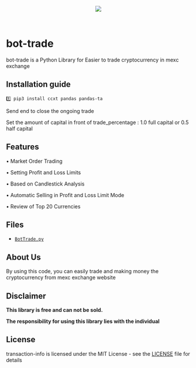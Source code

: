 <p align="center">
<a href='https://www.mexc.com/' target="_blank">
<img src='https://static.mocortech.com/www/static/images/new-home/TDK/og_US.png'></img></a></p>
<br />

# bot-trade
bot-trade is a Python Library for Easier to trade cryptocurrency in mexc exchange

## Installation guide
```
1️⃣ pip3 install ccxt pandas pandas-ta
```
Send end to close the ongoing trade 

Set the amount of capital in front of trade_percentage :
1.0 full capital or 0.5 half capital
## Features
• Market Order Trading

• Setting Profit and Loss Limits

• Based on Candlestick Analysis

• Automatic Selling in Profit and Loss Limit Mode

• Review of Top 20 Currencies

## Files
* [`BotTrade.py`](https://github.com/ajcode79/bot-trade/blob/master/BotTrade.py)

## About Us
By using this code, you can easily trade and making money the cryptocurrency from mexc exchange website
## Disclaimer


<b>This library is free and can not be sold.</b>


<b>The responsibility for using this library lies with the individual</b>


## License
transaction-info is licensed under the MIT License - see the [LICENSE](LICENSE) file for details
